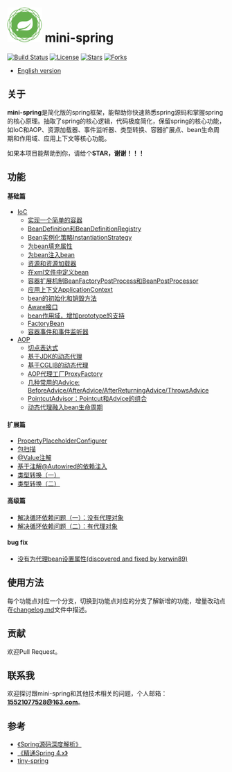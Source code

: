 # <img src="assets/spring-framework.png" width="80" height="80"> mini-spring
[![Build Status](https://img.shields.io/badge/build-passing-brightgreen)](https://github.com/DerekYRC/mini-spring)
[![License](https://img.shields.io/badge/license-Apache%202-4EB1BA.svg)](https://www.apache.org/licenses/LICENSE-2.0.html)
[![Stars](https://img.shields.io/github/stars/DerekYRC/mini-spring)](https://img.shields.io/github/stars/DerekYRC/mini-spring)
[![Forks](https://img.shields.io/github/forks/DerekYRC/mini-spring)](https://img.shields.io/github/forks/DerekYRC/mini-spring)

* [English version](./README.md)

## 关于

**mini-spring**是简化版的spring框架，能帮助你快速熟悉spring源码和掌握spring的核心原理。抽取了spring的核心逻辑，代码极度简化，保留spring的核心功能，如IoC和AOP、资源加载器、事件监听器、类型转换、容器扩展点、bean生命周期和作用域、应用上下文等核心功能。

如果本项目能帮助到你，请给个**STAR，谢谢！！！**

## 功能
#### 基础篇
* [IoC](#Ioc)
    * [实现一个简单的容器](https://github.com/DerekYRC/mini-spring/blob/main/changelog.md#%E6%9C%80%E7%AE%80%E5%8D%95%E7%9A%84bean%E5%AE%B9%E5%99%A8)
    * [BeanDefinition和BeanDefinitionRegistry](https://github.com/DerekYRC/mini-spring/blob/main/changelog.md#BeanDefinition%E5%92%8CBeanDefinitionRegistry)
    * [Bean实例化策略InstantiationStrategy](https://github.com/DerekYRC/mini-spring/blob/main/changelog.md#Bean%E5%AE%9E%E4%BE%8B%E5%8C%96%E7%AD%96%E7%95%A5InstantiationStrategy)
    * [为bean填充属性](https://github.com/DerekYRC/mini-spring/blob/main/changelog.md#%E4%B8%BAbean%E5%A1%AB%E5%85%85%E5%B1%9E%E6%80%A7)
    * [为bean注入bean](https://github.com/DerekYRC/mini-spring/blob/main/changelog.md#%E4%B8%BAbean%E6%B3%A8%E5%85%A5bean)
    * [资源和资源加载器](https://github.com/DerekYRC/mini-spring/blob/main/changelog.md#%E8%B5%84%E6%BA%90%E5%92%8C%E8%B5%84%E6%BA%90%E5%8A%A0%E8%BD%BD%E5%99%A8)
    * [在xml文件中定义bean](https://github.com/DerekYRC/mini-spring/blob/main/changelog.md#%E5%9C%A8xml%E6%96%87%E4%BB%B6%E4%B8%AD%E5%AE%9A%E4%B9%89bean)
    * [容器扩展机制BeanFactoryPostProcess和BeanPostProcessor](https://github.com/DerekYRC/mini-spring/blob/main/changelog.md#BeanFactoryPostProcess%E5%92%8CBeanPostProcessor)
    * [应用上下文ApplicationContext](https://github.com/DerekYRC/mini-spring/blob/main/changelog.md#%E5%BA%94%E7%94%A8%E4%B8%8A%E4%B8%8B%E6%96%87ApplicationContext)
    * [bean的初始化和销毁方法](https://github.com/DerekYRC/mini-spring/blob/main/changelog.md#bean%E7%9A%84%E5%88%9D%E5%A7%8B%E5%8C%96%E5%92%8C%E9%94%80%E6%AF%81%E6%96%B9%E6%B3%95)
    * [Aware接口](https://github.com/DerekYRC/mini-spring/blob/main/changelog.md#Aware%E6%8E%A5%E5%8F%A3)
    * [bean作用域，增加prototype的支持](https://github.com/DerekYRC/mini-spring/blob/main/changelog.md#bean%E4%BD%9C%E7%94%A8%E5%9F%9F)
    * [FactoryBean](#FactoryBean)
    * [容器事件和事件监听器](#容器事件和事件监听器)
* [AOP](#AOP)
    * [切点表达式](#切点表达式)
    * [基于JDK的动态代理](#基于JDK的动态代理)
    * [基于CGLIB的动态代理](#基于CGLIB的动态代理)
    * [AOP代理工厂ProxyFactory](#AOP代理工厂ProxyFactory)
    * [几种常用的Advice: BeforeAdvice/AfterAdvice/AfterReturningAdvice/ThrowsAdvice](#几种常用的Advice)
    * [PointcutAdvisor：Pointcut和Advice的组合](#PointcutAdvisor：Pointcut和Advice的组合)
    * [动态代理融入bean生命周期](#动态代理融入bean生命周期)
    

#### 扩展篇
* [PropertyPlaceholderConfigurer](#PropertyPlaceholderConfigurer)
* [包扫描](#包扫描)
* [@Value注解](#@Value注解)
* [基于注解@Autowired的依赖注入](#基于注解@Autowired的依赖注入)
* [类型转换（一）](#类型转换一)
* [类型转换（二）](#类型转换二)

#### 高级篇
* [解决循环依赖问题（一）：没有代理对象](#解决循环依赖问题（一）：没有代理对象)
* [解决循环依赖问题（二）：有代理对象](#解决循环依赖问题（二）：有代理对象)

#### bug fix
* [没有为代理bean设置属性(discovered and fixed by kerwin89)](#没有为代理bean设置属性)

## 使用方法
每个功能点对应一个分支，切换到功能点对应的分支了解新增的功能，增量改动点在[changelog.md](https://github.com/DerekYRC/mini-spring/blob/main/changelog.md)文件中描述。

## 贡献
欢迎Pull Request。

## 联系我
欢迎探讨跟mini-spring和其他技术相关的问题，个人邮箱：**15521077528@163.com**。

## 参考
- [《Spring源码深度解析》](https://book.douban.com/subject/25866350/)
- [《精通Spring 4.x》](https://book.douban.com/subject/26952826/)
- [tiny-spring](https://github.com/code4craft/tiny-spring)
